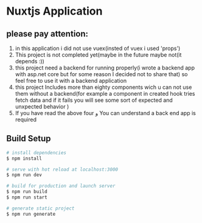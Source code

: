 # Nuxtjs Application
## please pay attention:
1. in this application i did not use vuex(insted of vuex i used 'props')
2. This project is not completed yet(maybe in the future maybe not(it depends :))
3. this project need a backend for running properly(i wrote a backend app with asp.net core but for some reason I decided not to share that) so feel free to use it with a backend application
4. this project Includes more than eighty components wich u can not use them without a backend(for example a component in created hook tries fetch data and if it fails  you will see some sort of expected and unxpected behavior  )
5. If you have read the above four و You can understand a back end app is required

## Build Setup

```bash
# install dependencies
$ npm install

# serve with hot reload at localhost:3000
$ npm run dev

# build for production and launch server
$ npm run build
$ npm run start

# generate static project
$ npm run generate
```


